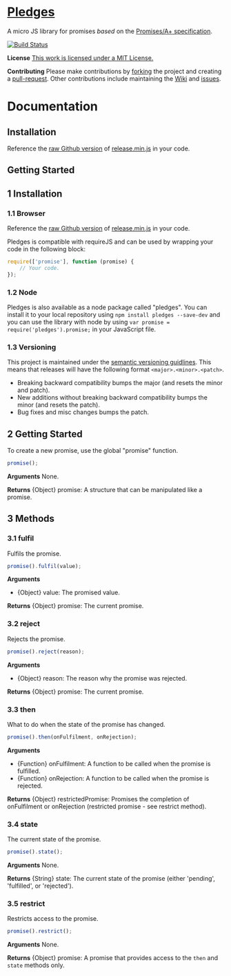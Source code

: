 # [Pledges](https://www.github.com/ryansmith94/Pledges)
A micro JS library for promises *based* on the [Promises/A+ specification](http://promises-aplus.github.io/promises-spec/).

[![Build Status](https://travis-ci.org/ryansmith94/Pledges.png)](https://travis-ci.org/ryansmith94/Pledges)

**License**
[This work is licensed under a MIT License.](https://github.com/ryansmith94/Pledges/blob/master/license.md)

**Contributing**
Please make contributions by [forking](https://github.com/ryansmith94/Pledges/fork "/fork") the project and creating a [pull-request](https://github.com/ryansmith94/Pledges/pull/new/master "/pull-request"). Other contributions include maintaining the [Wiki](https://github.com/ryansmith94/Pledges/wiki "/wiki") and [issues](https://github.com/ryansmith94/Pledges/issues?state=open "/issues").

# Documentation
## Installation
Reference the [raw Github version](https://raw.github.com/ryansmith94/Pledges/master/build/release.min.js) of [release.min.js](https://www.github.com/ryansmith94/Pledges/blob/master/build/release.min.js) in your code.

## Getting Started
## 1 Installation
### 1.1 Browser
Reference the [raw Github version](https://raw.github.com/ryansmith94/Pledges/master/build/release.min.js) of [release.min.js](https://www.github.com/ryansmith94/Pledges/blob/master/build/release.min.js) in your code.

Pledges is compatible with requireJS and can be used by wrapping your code in the following block:
```JavaScript
require(['promise'], function (promise) {
	// Your code.
});
```

### 1.2 Node
Pledges is also available as a node package called "pledges". You can install it to your local repository using `npm install pledges --save-dev` and you can use the library with node by using `var promise = require('pledges').promise;` in your JavaScript file.

### 1.3 Versioning
This project is maintained under the [semantic versioning guidlines](http://semver.org/). This means that releases will have the following format `<major>.<minor>.<patch>`.
* Breaking backward compatibility bumps the major (and resets the minor and patch).
* New additions without breaking backward compatibility bumps the minor (and resets the patch).
* Bug fixes and misc changes bumps the patch.

## 2 Getting Started
To create a new promise, use the global "promise" function.
```JavaScript
promise();
```

**Arguments**
None.

**Returns**
{Object} promise: A structure that can be manipulated like a promise.

## 3 Methods
### 3.1 fulfil
Fulfils the promise.
```JavaScript
promise().fulfil(value);
```

**Arguments**
* {Object} value: The promised value.

**Returns**
{Object} promise: The current promise.

### 3.2 reject
Rejects the promise.
```JavaScript
promise().reject(reason);
```

**Arguments**
* {Object} reason: The reason why the promise was rejected.

**Returns**
{Object} promise: The current promise.

### 3.3 then
What to do when the state of the promise has changed.
```JavaScript
promise().then(onFulfilment, onRejection);
```

**Arguments**
* {Function} onFulfilment: A function to be called when the promise is fulfilled.
* {Function} onRejection: A function to be called when the promise is rejected.

**Returns**
{Object} restrictedPromise: Promises the completion of onFulfilment or onRejection (restricted promise - see restrict method).

### 3.4 state
The current state of the promise.
```JavaScript
promise().state();
```

**Arguments**
None.

**Returns**
{String} state: The current state of the promise (either 'pending', 'fulfilled', or 'rejected').

### 3.5 restrict
Restricts access to the promise.
```JavaScript
promise().restrict();
```

**Arguments**
None.

**Returns**
{Object} promise: A promise that provides access to the `then` and `state` methods only.
